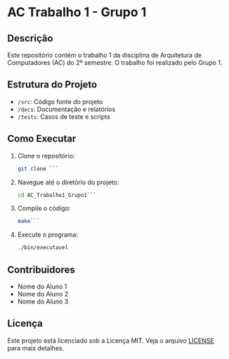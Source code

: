 # AC Trabalho 1 - Grupo 1

## Descrição

Este repositório contém o trabalho 1 da disciplina de Arquitetura de Computadores (AC) do 2º semestre. O trabalho foi realizado pelo Grupo 1.

## Estrutura do Projeto

- `/src`: Código fonte do projeto
- `/docs`: Documentação e relatórios
- `/tests`: Casos de teste e scripts

## Como Executar

1. Clone o repositório:

    ```sh
    git clone ```
2. Navegue até o diretório do projeto:

    ```sh
    cd AC_Trabalho1_Grupo1```

3. Compile o código:
    ```sh
    make```

4. Execute o programa:
    ```sh
    ./bin/executavel
    ```

## Contribuidores
- Nome do Aluno 1
- Nome do Aluno 2
- Nome do Aluno 3

## Licença
Este projeto está licenciado sob a Licença MIT. Veja o arquivo [LICENSE](LICENSE) para mais detalhes.